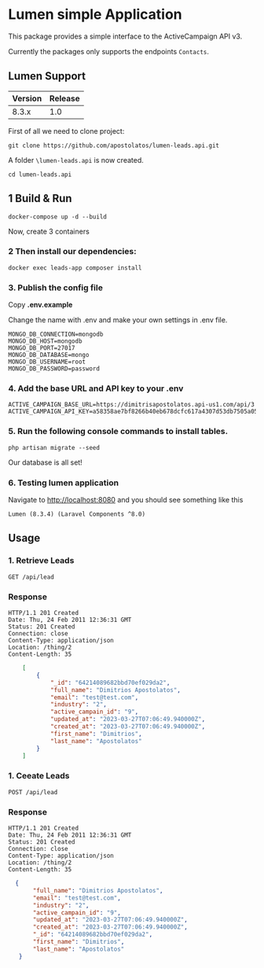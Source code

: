 # Lumen simple Application

This package provides a simple interface to the ActiveCampaign API v3.

Currently the packages only supports the endpoints `Contacts`.

## Lumen Support

| Version | Release |
|---------|---------|
|  8.3.x  |   1.0   |

First of all we need to clone project:

`git clone https://github.com/apostolatos/lumen-leads.api.git`

A folder `\lumen-leads.api` is now created.

`cd lumen-leads.api`

## 1 Build & Run

`docker-compose up -d --build`

Now, create 3 containers

### 2 Then install our dependencies:

`docker exec leads-app composer install`

### 3. Publish the config file

Copy **.env.example**

Change the name with .env and make your own settings in .env file.

```env
MONGO_DB_CONNECTION=mongodb
MONGO_DB_HOST=mongodb
MONGO_DB_PORT=27017
MONGO_DB_DATABASE=mongo
MONGO_DB_USERNAME=root
MONGO_DB_PASSWORD=password
```

### 4. Add the base URL and API key to your .env

```env
ACTIVE_CAMPAIGN_BASE_URL=https://dimitrisapostolatos.api-us1.com/api/3
ACTIVE_CAMPAIGN_API_KEY=a58358ae7bf8266b40eb678dcfc617a4307d53db7505a05365b9b0a5d105217009f5b2cc
```

### 5. Run the following console commands to install tables.

`php artisan migrate --seed`

Our database is all set!

### 6. Testing lumen application

Navigate to [http://localhost:8080](http://localhost:8000/) and you should see something like this

`Lumen (8.3.4) (Laravel Components ^8.0)`

## Usage

### 1. Retrieve Leads

`GET /api/lead`

### Response

    HTTP/1.1 201 Created
    Date: Thu, 24 Feb 2011 12:36:31 GMT
    Status: 201 Created
    Connection: close
    Content-Type: application/json
    Location: /thing/2
    Content-Length: 35

```json
    [
        {
            "_id": "64214089682bbd70ef029da2",
            "full_name": "Dimitrios Apostolatos",
            "email": "test@test.com",
            "industry": "2",
            "active_campain_id": "9",
            "updated_at": "2023-03-27T07:06:49.940000Z",
            "created_at": "2023-03-27T07:06:49.940000Z",
            "first_name": "Dimitrios",
            "last_name": "Apostolatos"
        }
    ]
```
    
 ### 1. Ceeate Leads

`POST /api/lead`

### Response

    HTTP/1.1 201 Created
    Date: Thu, 24 Feb 2011 12:36:31 GMT
    Status: 201 Created
    Connection: close
    Content-Type: application/json
    Location: /thing/2
    Content-Length: 35
    
 ```json
   {
        "full_name": "Dimitrios Apostolatos",
        "email": "test@test.com",
        "industry": "2",
        "active_campain_id": "9",
        "updated_at": "2023-03-27T07:06:49.940000Z",
        "created_at": "2023-03-27T07:06:49.940000Z",
        "_id": "64214089682bbd70ef029da2",
        "first_name": "Dimitrios",
        "last_name": "Apostolatos"
    }
```
 
